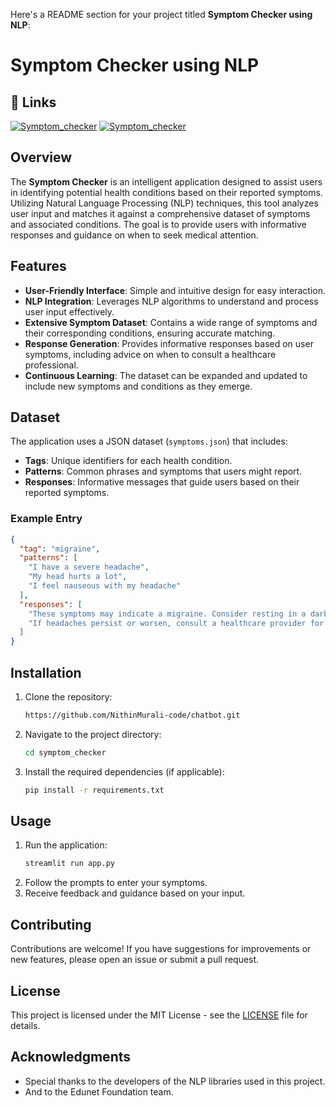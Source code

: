 Here's a README section for your project titled **Symptom Checker using NLP**:
# Symptom Checker using NLP

## 🔗 Links
[![Symptom_checker](https://img.shields.io/badge/-Streamlit-FF4B4B?style=flat&logo=streamlit&logoColor=white)](https://symptom-checker-v1.streamlit.app/symp)
[![Symptom_checker](https://img.shields.io/badge/Click%20me%20visit-the%20site-red)](https://symptom-checker-v1.streamlit.app/symp)


## Overview

The **Symptom Checker** is an intelligent application designed to assist users in identifying potential health conditions based on their reported symptoms. Utilizing Natural Language Processing (NLP) techniques, this tool analyzes user input and matches it against a comprehensive dataset of symptoms and associated conditions. The goal is to provide users with informative responses and guidance on when to seek medical attention.

## Features

- **User-Friendly Interface**: Simple and intuitive design for easy interaction.
- **NLP Integration**: Leverages NLP algorithms to understand and process user input effectively.
- **Extensive Symptom Dataset**: Contains a wide range of symptoms and their corresponding conditions, ensuring accurate matching.
- **Response Generation**: Provides informative responses based on user symptoms, including advice on when to consult a healthcare professional.
- **Continuous Learning**: The dataset can be expanded and updated to include new symptoms and conditions as they emerge.

## Dataset

The application uses a JSON dataset (`symptoms.json`) that includes:

- **Tags**: Unique identifiers for each health condition.
- **Patterns**: Common phrases and symptoms that users might report.
- **Responses**: Informative messages that guide users based on their reported symptoms.

### Example Entry

```json
{
  "tag": "migraine",
  "patterns": [
    "I have a severe headache",
    "My head hurts a lot",
    "I feel nauseous with my headache"
  ],
  "responses": [
    "These symptoms may indicate a migraine. Consider resting in a dark room and staying hydrated.",
    "If headaches persist or worsen, consult a healthcare provider for further evaluation."
  ]
}
```

## Installation

1. Clone the repository:
   ```bash
   https://github.com/NithinMurali-code/chatbot.git
   ```
2. Navigate to the project directory:
   ```bash
   cd symptom_checker
   ```
3. Install the required dependencies (if applicable):
   ```bash
   pip install -r requirements.txt
   ```

## Usage

1. Run the application:
   ```bash
   streamlit run app.py
   ```
2. Follow the prompts to enter your symptoms.
3. Receive feedback and guidance based on your input.

## Contributing

Contributions are welcome! If you have suggestions for improvements or new features, please open an issue or submit a pull request.

## License

This project is licensed under the MIT License - see the [LICENSE](LICENSE) file for details.

## Acknowledgments
- Special thanks to the developers of the NLP libraries used in this project.
- And to the Edunet Foundation team.
